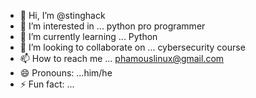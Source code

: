 - 👋 Hi, I’m @stinghack
- 👀 I’m interested in ... python pro programmer
- 🌱 I’m currently learning ... Python 
- 💞️ I’m looking to collaborate on ... cybersecurity course 
- 📫 How to reach me ... phamouslinux@gmail.com
- 😄 Pronouns: ...him/he
- ⚡ Fun fact: ...

<!---
stinghack/stinghack is a ✨ special ✨ repository because its `README.md` (this file) appears on your GitHub profile.
You can click the Preview link to take a look at your changes.
--->
